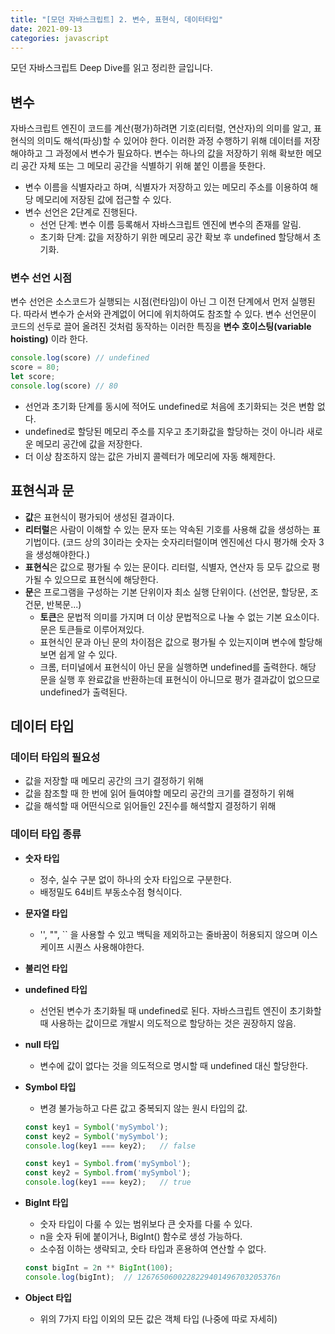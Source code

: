 ```yaml
---
title: "[모던 자바스크립트] 2. 변수, 표현식, 데이터타입"
date: 2021-09-13
categories: javascript
---
```

모던 자바스크립트 Deep Dive를 읽고 정리한 글입니다.

## 변수
자바스크립트 엔진이 코드를 계산(평가)하려면 기호(리터럴, 연산자)의 의미를 알고, 표현식의 의미도 해석(파싱)할 수 있어야 한다. 이러한 과정 수행하기 위해 데이터를 저장해야하고 그 과정에서 변수가 필요하다.
변수는 하나의 값을 저장하기 위해 확보한 메모리 공간 자체 또는 그 메모리 공간을 식별하기 위해 붙인 이름을 뜻한다.
- 변수 이름을 식별자라고 하며, 식별자가 저장하고 있는 메모리 주소를 이용하여 해당 메모리에 저장된 값에 접근할 수 있다.
- 변수 선언은 2단계로 진행된다.
  - 선언 단계: 변수 이름 등록해서 자바스크립트 엔진에 변수의 존재를 알림.
  - 초기화 단계: 값을 저장하기 위한 메모리 공간 확보 후 undefined 할당해서 초기화.

### 변수 선언 시점
변수 선언은 소스코드가 실행되는 시점(런타임)이 아닌 그 이전 단계에서 먼저 실행된다. 따라서 변수가 순서와 관계없이 어디에 위치하여도 참조할 수 있다.
변수 선언문이 코드의 선두로 끌어 올려진 것처럼 동작하는 이러한 특징을 **변수 호이스팅(variable hoisting)** 이라 한다.
```javascript
console.log(score) // undefined
score = 80;
let score;
console.log(score) // 80
```
- 선언과 초기화 단계를 동시에 적어도 undefined로 처음에 초기화되는 것은 변함 없다.
- undefined로 할당된 메모리 주소를 지우고 초기화값을 할당하는 것이 아니라 새로운 메모리 공간에 값을 저장한다.
- 더 이상 참조하지 않는 값은 가비지 콜렉터가 메모리에 자동 해제한다.

## 표현식과 문
- **값**은 표현식이 평가되어 생성된 결과이다.
- **리터럴**은 사람이 이해할 수 있는 문자 또는 약속된 기호를 사용해 값을 생성하는 표기법이다. (코드 상의 3이라는 숫자는 숫자리터럴이며 엔진에선 다시 평가해 숫자 3을 생성해야한다.)
- **표현식**은 값으로 평가될 수 있는 문이다. 리터럴, 식별자, 연산자 등 모두 값으로 평가될 수 있으므로 표현식에 해당한다.
- **문**은 프로그램을 구성하는 기본 단위이자 최소 실행 단위이다. (선언문, 할당문, 조건문, 반복문...)
  - **토큰**은 문법적 의미를 가지며 더 이상 문법적으로 나눌 수 없는 기본 요소이다. 문은 토큰들로 이루어져있다.
  - 표현식인 문과 아닌 문의 차이점은 값으로 평가될 수 있는지이며 변수에 할당해보면 쉽게 알 수 있다.
  - 크롬, 터미널에서 표현식이 아닌 문을 실행하면 undefined를 출력한다. 해당 문을 실행 후 완료값을 반환하는데 표현식이 아니므로 평가 결과값이 없으므로 undefined가 출력된다.

## 데이터 타입
### 데이터 타입의 필요성
- 값을 저장할 때 메모리 공간의 크기 결정하기 위해
- 값을 참조할 때 한 번에 읽어 들여야할 메모리 공간의 크기를 결정하기 위해
- 값을 해석할 때 어떤식으로 읽어들인 2진수를 해석할지 결정하기 위해

### 데이터 타입 종류
- **숫자 타입**
  - 정수, 실수 구분 없이 하나의 숫자 타입으로 구분한다.
  - 배정밀도 64비트 부동소수점 형식이다.
- **문자열 타입**
  - '', "", `` 을 사용할 수 있고 백틱을 제외하고는 줄바꿈이 허용되지 않으며 이스케이프 시퀀스 사용해야한다.
- **불리언 타입**
- **undefined 타입**
  - 선언된 변수가 초기화될 때 undefined로 된다. 자바스크립트 엔진이 초기화할 때 사용하는 값이므로 개발시 의도적으로 할당하는 것은 권장하지 않음.
- **null 타입**
  - 변수에 값이 없다는 것을 의도적으로 명시할 때 undefined 대신 할당한다.
- **Symbol 타입**
  - 변경 불가능하고 다른 값고 중복되지 않는 원시 타입의 값.
  
  ```javascript
  const key1 = Symbol('mySymbol');
  const key2 = Symbol('mySymbol');
  console.log(key1 === key2);   // false
  
  const key1 = Symbol.from('mySymbol');
  const key2 = Symbol.from('mySymbol');
  console.log(key1 === key2);   // true
  ```
  
- **BigInt 타입**
  - 숫자 타입이 다룰 수 있는 범위보다 큰 숫자를 다룰 수 있다.
  - n을 숫자 뒤에 붙이거나, BigInt() 함수로 생성 가능하다.
  - 소수점 이하는 생략되고, 숫타 타입과 혼용하여 연산할 수 없다.
  ```javascript
  const bigInt = 2n ** BigInt(100);
  console.log(bigInt);  // 1267650600228229401496703205376n
  ```
- **Object 타입**
  - 위의 7가지 타입 이외의 모든 값은 객체 타입 (나중에 따로 자세히)




